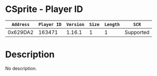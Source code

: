 # CSprite - Player ID

| `Address` | `Player ID` | `Version` | `Size` | `Length` | `SCR` |
| ---------- | ----------- | --------- | ------ | -------- | ---- |
| 0x629DA2 | 163471 | 1.16.1 | 1 | 1 | Supported |

# Description

No description.